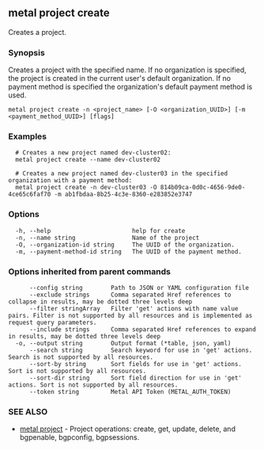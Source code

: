 ## metal project create

Creates a project.

### Synopsis

Creates a project with the specified name. If no organization is specified, the project is created in the current user's default organization. If no payment method is specified the organization's default payment method is used.

```
metal project create -n <project_name> [-O <organization_UUID>] [-m <payment_method_UUID>] [flags]
```

### Examples

```
  # Creates a new project named dev-cluster02: 
  metal project create --name dev-cluster02
  
  # Creates a new project named dev-cluster03 in the specified organization with a payment method:
  metal project create -n dev-cluster03 -O 814b09ca-0d0c-4656-9de0-4ce65c6faf70 -m ab1fbdaa-8b25-4c3e-8360-e283852e3747
```

### Options

```
  -h, --help                       help for create
  -n, --name string                Name of the project
  -O, --organization-id string     The UUID of the organization.
  -m, --payment-method-id string   The UUID of the payment method.
```

### Options inherited from parent commands

```
      --config string        Path to JSON or YAML configuration file
      --exclude strings      Comma separated Href references to collapse in results, may be dotted three levels deep
      --filter stringArray   Filter 'get' actions with name value pairs. Filter is not supported by all resources and is implemented as request query parameters.
      --include strings      Comma separated Href references to expand in results, may be dotted three levels deep
  -o, --output string        Output format (*table, json, yaml)
      --search string        Search keyword for use in 'get' actions. Search is not supported by all resources.
      --sort-by string       Sort fields for use in 'get' actions. Sort is not supported by all resources.
      --sort-dir string      Sort field direction for use in 'get' actions. Sort is not supported by all resources.
      --token string         Metal API Token (METAL_AUTH_TOKEN)
```

### SEE ALSO

* [metal project](metal_project.md)	 - Project operations: create, get, update, delete, and bgpenable, bgpconfig, bgpsessions.

